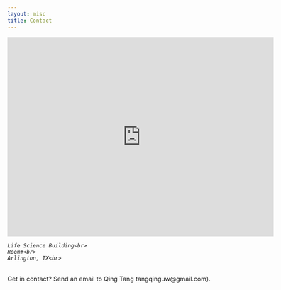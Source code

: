 ```yaml
---
layout: misc
title: Contact
---
```


<iframe src="https://www.uta.edu/maps/?building=LS" width="600" height="450" style="border:0;" allowfullscreen="" loading="lazy" referrerpolicy="no-referrer-when-downgrade"></iframe>

<address>

	Life Science Building<br>
	Room#<br>
	Arlington, TX<br>
	
</address>

<p>&nbsp;<br>
Get in contact? Send an email to Qing Tang tangqinguw@gmail.com). 
<p>&nbsp;<br>

